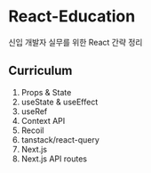 # React-Education

신입 개발자 실무를 위한 React 간략 정리

## Curriculum

1. Props & State
2. useState & useEffect
3. useRef
4. Context API
5. Recoil
6. tanstack/react-query
7. Next.js
8. Next.js API routes

